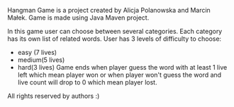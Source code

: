 Hangman Game is a project created by Alicja Polanowska and Marcin Małek.
Game is made using Java Maven project.

In this game user can choose between several categories.
Each category has its own list of related words.
User has 3 levels of difficulty to choose:
- easy (7 lives)
- medium(5 lives)
- hard(3 lives)
Game ends when player guess the word with at least 1 live left which mean player won
or when player won't guess the word and live count will drop to 0 which mean player lost.

All rights reserved by authors :)

